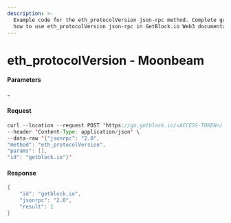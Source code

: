 ```yaml
---
description: >-
  Example code for the eth_protocolVersion json-rpc method. Сomplete guide on
  how to use eth_protocolVersion json-rpc in GetBlock.io Web3 documentation.
---
```


# eth\_protocolVersion - Moonbeam

#### Parameters

\-

#### Request

```java
curl --location --request POST 'https://go.getblock.io/<ACCESS-TOKEN>/' \
--header 'Content-Type: application/json' \
--data-raw '{"jsonrpc": "2.0",
"method": "eth_protocolVersion",
"params": [],
"id": "getblock.io"}'
```

#### Response

```java
{
    "id": "getblock.io",
    "jsonrpc": "2.0",
    "result": 1
}
```
